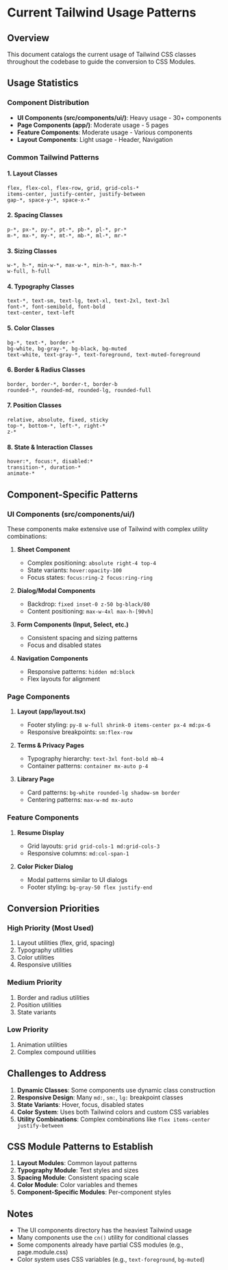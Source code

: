 # Current Tailwind Usage Patterns

## Overview
This document catalogs the current usage of Tailwind CSS classes throughout the codebase to guide the conversion to CSS Modules.

## Usage Statistics

### Component Distribution
- **UI Components (src/components/ui/)**: Heavy usage - 30+ components
- **Page Components (app/)**: Moderate usage - 5 pages
- **Feature Components**: Moderate usage - Various components
- **Layout Components**: Light usage - Header, Navigation

### Common Tailwind Patterns

#### 1. Layout Classes
```
flex, flex-col, flex-row, grid, grid-cols-*
items-center, justify-center, justify-between
gap-*, space-y-*, space-x-*
```

#### 2. Spacing Classes
```
p-*, px-*, py-*, pt-*, pb-*, pl-*, pr-*
m-*, mx-*, my-*, mt-*, mb-*, ml-*, mr-*
```

#### 3. Sizing Classes
```
w-*, h-*, min-w-*, max-w-*, min-h-*, max-h-*
w-full, h-full
```

#### 4. Typography Classes
```
text-*, text-sm, text-lg, text-xl, text-2xl, text-3xl
font-*, font-semibold, font-bold
text-center, text-left
```

#### 5. Color Classes
```
bg-*, text-*, border-*
bg-white, bg-gray-*, bg-black, bg-muted
text-white, text-gray-*, text-foreground, text-muted-foreground
```

#### 6. Border & Radius Classes
```
border, border-*, border-t, border-b
rounded-*, rounded-md, rounded-lg, rounded-full
```

#### 7. Position Classes
```
relative, absolute, fixed, sticky
top-*, bottom-*, left-*, right-*
z-*
```

#### 8. State & Interaction Classes
```
hover:*, focus:*, disabled:*
transition-*, duration-*
animate-*
```

## Component-Specific Patterns

### UI Components (src/components/ui/)
These components make extensive use of Tailwind with complex utility combinations:

1. **Sheet Component**
   - Complex positioning: `absolute right-4 top-4`
   - State variants: `hover:opacity-100`
   - Focus states: `focus:ring-2 focus:ring-ring`

2. **Dialog/Modal Components**
   - Backdrop: `fixed inset-0 z-50 bg-black/80`
   - Content positioning: `max-w-4xl max-h-[90vh]`

3. **Form Components (Input, Select, etc.)**
   - Consistent spacing and sizing patterns
   - Focus and disabled states

4. **Navigation Components**
   - Responsive patterns: `hidden md:block`
   - Flex layouts for alignment

### Page Components

1. **Layout (app/layout.tsx)**
   - Footer styling: `py-8 w-full shrink-0 items-center px-4 md:px-6`
   - Responsive breakpoints: `sm:flex-row`

2. **Terms & Privacy Pages**
   - Typography hierarchy: `text-3xl font-bold mb-4`
   - Container patterns: `container mx-auto p-4`

3. **Library Page**
   - Card patterns: `bg-white rounded-lg shadow-sm border`
   - Centering patterns: `max-w-md mx-auto`

### Feature Components

1. **Resume Display**
   - Grid layouts: `grid grid-cols-1 md:grid-cols-3`
   - Responsive columns: `md:col-span-1`

2. **Color Picker Dialog**
   - Modal patterns similar to UI dialogs
   - Footer styling: `bg-gray-50 flex justify-end`

## Conversion Priorities

### High Priority (Most Used)
1. Layout utilities (flex, grid, spacing)
2. Typography utilities
3. Color utilities
4. Responsive utilities

### Medium Priority
1. Border and radius utilities
2. Position utilities
3. State variants

### Low Priority
1. Animation utilities
2. Complex compound utilities

## Challenges to Address

1. **Dynamic Classes**: Some components use dynamic class construction
2. **Responsive Design**: Many `md:`, `sm:`, `lg:` breakpoint classes
3. **State Variants**: Hover, focus, disabled states
4. **Color System**: Uses both Tailwind colors and custom CSS variables
5. **Utility Combinations**: Complex combinations like `flex items-center justify-between`

## CSS Module Patterns to Establish

1. **Layout Modules**: Common layout patterns
2. **Typography Module**: Text styles and sizes
3. **Spacing Module**: Consistent spacing scale
4. **Color Module**: Color variables and themes
5. **Component-Specific Modules**: Per-component styles

## Notes
- The UI components directory has the heaviest Tailwind usage
- Many components use the `cn()` utility for conditional classes
- Some components already have partial CSS modules (e.g., page.module.css)
- Color system uses CSS variables (e.g., `text-foreground`, `bg-muted`)